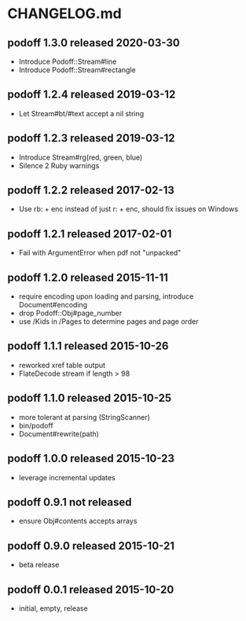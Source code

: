 
# CHANGELOG.md


## podoff 1.3.0  released 2020-03-30

* Introduce Podoff::Stream#line
* Introduce Podoff::Stream#rectangle


## podoff 1.2.4  released 2019-03-12

* Let Stream#bt/#text accept a nil string


## podoff 1.2.3  released 2019-03-12

* Introduce Stream#rg(red, green, blue)
* Silence 2 Ruby warnings


## podoff 1.2.2  released 2017-02-13

* Use rb: + enc instead of just r: + enc, should fix issues on Windows


## podoff 1.2.1  released 2017-02-01

* Fail with ArgumentError when pdf not "unpacked"


## podoff 1.2.0  released 2015-11-11

* require encoding upon loading and parsing, introduce Document#encoding
* drop Podoff::Obj#page_number
* use /Kids in /Pages to determine pages and page order


## podoff 1.1.1  released 2015-10-26

* reworked xref table output
* FlateDecode stream if length > 98


## podoff 1.1.0  released 2015-10-25

* more tolerant at parsing (StringScanner)
* bin/podoff
* Document#rewrite(path)


## podoff 1.0.0  released 2015-10-23

* leverage incremental updates


## podoff 0.9.1  not released

* ensure Obj#contents accepts arrays


## podoff 0.9.0  released 2015-10-21

* beta release


## podoff 0.0.1  released 2015-10-20

* initial, empty, release

